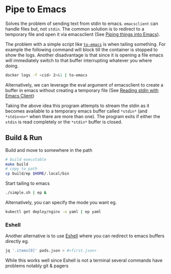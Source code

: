 # Pipe to Emacs #

Solves the problem of sending text from stdin to emacs. `emacsclient`
can handle files but, not `stdin`. The common solution is to redirect to a temporary file and open it via emacsclient (See [Piping things into Emacs][emacs-wiki]).

The problem with a simple script like [`to-emacs`](to-emacs) is when tailing something. For example the following command will block till the container is stopped to show the logs. Another disadvantage is that since it is opening a file emacs will immediately switch to that buffer interrupting whatever you where doing.

```sh
docker logs -f <cid> 2>&1 | to-emacs
```

Alternatively, we can leverage the eval argument of emacsclient to create a buffer in emacs without creating a temporary file (See [Reading stdin with Emacs Client][emacs-stdin])

Taking the above idea this program attempts to stream the stdin as it becomes available to a temporary emacs buffer called `*stdin*` (and `*stdin<n>*` when there are more than one). The program exits if either the `stdin` is read completely or the `*stdin*` buffer is closed.

## Build & Run ##

Build and move to somewhere in the path

```sh
# build executable
make build
# copy to path
cp build/ep $HOME/.local/bin
```

Start tailing to emacs

``` sh
./simple.sh | ep &
```

Alternatively, you can specify the mode you want eg.

``` sh
kubectl get deploy/nginx -o yaml | ep yaml
```

### Eshell ###

Another alternative is to use [Eshell][eshell] where you can redirect to emacs buffers directly eg.

```sh
jq '.items[0]' pods.json > #<first.json>
```

While this works well since Eshell is not a terminal several commands have problems notably git & pagers

[emacs-wiki]: https://www.emacswiki.org/emacs/EmacsPipe
[emacs-stdin]: https://mina86.com/2021/emacs-stdin/
[eshell]: https://www.emacswiki.org/emacs/CategoryEshell
